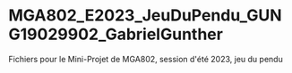 # MGA802_E2023_JeuDuPendu_GUNG19029902_GabrielGunther
Fichiers pour le Mini-Projet de MGA802, session d'été 2023, jeu du pendu
